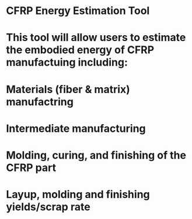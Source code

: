 # CFRP Energy Estimation Tool
# This tool will allow users to estimate the embodied energy of CFRP manufactuing including:
# Materials (fiber & matrix) manufactring
# Intermediate manufacturing
# Molding, curing, and finishing of the CFRP part
# Layup, molding and finishing yields/scrap rate
